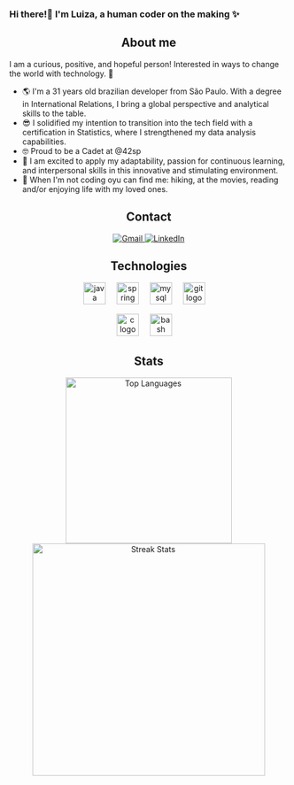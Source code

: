 ### Hi there!👋 I'm Luiza, a human coder on the making ✨

<h2 align="center">
  About me
</h2>

<div align="center">
<p align="left">
I am a curious, positive, and hopeful person! Interested in ways to change the world with technology. 💜
</p>
<ul align="left">
  <li>
      🌎 I'm a 31 years old brazilian developer from São Paulo. With a degree in International Relations, I bring a global perspective and analytical skills to the table. 
  </li>
  <li>
      😎 I solidified my intention to transition into the tech field with a certification in Statistics, where I strengthened my data analysis capabilities. 
  </li>
  <li>
    🤓 Proud to be a Cadet at @42sp
  </li>
  <li>
      🚀 I am excited to apply my adaptability, passion for continuous learning, and interpersonal skills in this innovative and stimulating environment.
  </li>
  <li>
    🍃 When I'm not coding oyu can find me: hiking, at the movies, reading and/or enjoying life with my loved ones.
  </li>
</ul>
</div>

<h2 align="center">
  Contact
</h2>
<div align="center">
  <a href="mailto:luiza.kormann@gmail.com" target="_blank">
    <img loading="lazy" src="https://img.shields.io/badge/Gmail-193549?style=for-the-badge&logo=gmail&logoColor=white" alt="Gmail"/>
  </a>
  <a href="https://www.linkedin.com/in/luizakormann/" target="_blank">
    <img loading="lazy" src="https://img.shields.io/badge/-LinkedIn-0047AB?style=for-the-badge&logo=linkedin&logoColor=white" alt="LinkedIn"/>
  </a>
</div>

<h2 align="center">
  Technologies
</h2>
<div align="center">
  <img src="https://skillicons.dev/icons?i=java&theme=dark" height="40" alt="java logo"  />
  <img width="12" />
  <img src="https://skillicons.dev/icons?i=spring&theme=dark" height="40" alt="spring logo"  />
  <img width="12" />
  <img src="https://skillicons.dev/icons?i=mysql" height="40" alt="mysql logo"  />
  <img width="12" />
  <img src="https://skillicons.dev/icons?i=git" height="40" alt="git logo"  />
  <img width="12" />
  <p></p>
  <img src="https://skillicons.dev/icons?i=c&theme=light" height="40" alt="c logo"  />
  <img width="12" />
  <img src="https://skillicons.dev/icons?i=bash&theme=light" height="40" alt="bash logo"  />
  <img width="12" />
</div>

<h2 align="center">
  Stats
</h2>
<div align="center">
  <img src="https://github-readme-stats.demolab.com/api/top-langs?username=luizakormann&show_icons=true&locale=en&layout=compact&theme=cobalt" alt="Top Languages" width="300" />
  <img src="https://streak-stats.demolab.com/?user=luizakormann&theme=cobalt" alt="Streak Stats" width="420" />
</div>
